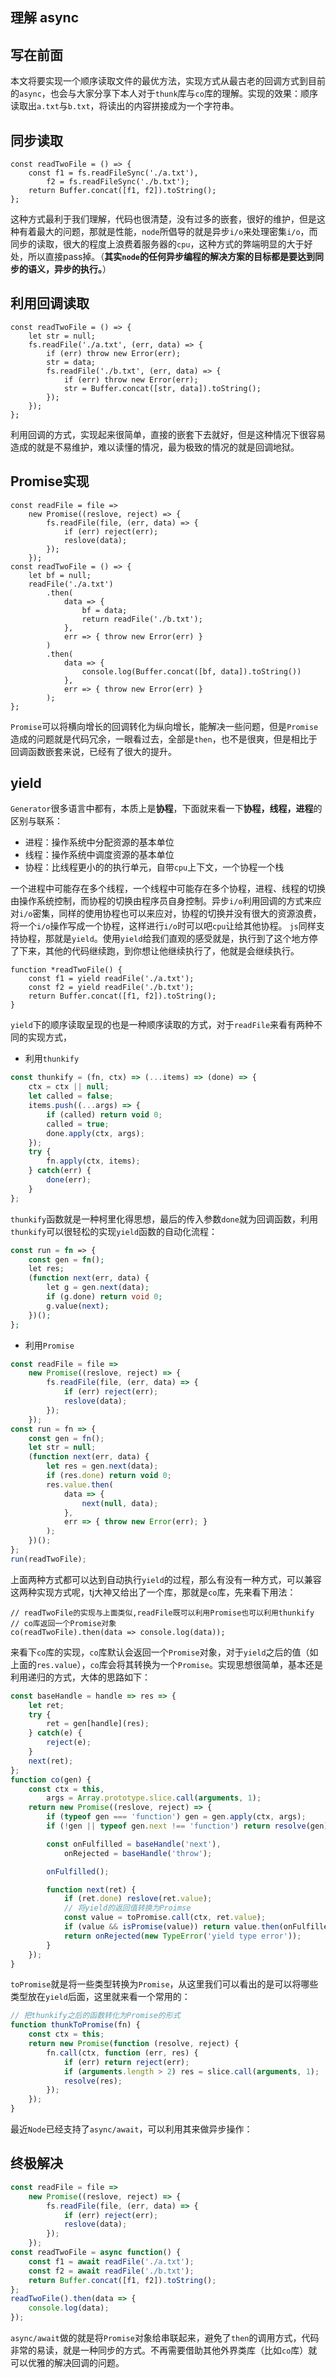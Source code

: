 ## 理解 async

## 写在前面

本文将要实现一个顺序读取文件的最优方法，实现方式从最古老的回调方式到目前的`async`，也会与大家分享下本人对于`thunk`库与`co`库的理解。实现的效果：顺序读取出`a.txt`与`b.txt`，将读出的内容拼接成为一个字符串。

## 同步读取

```reasonml
const readTwoFile = () => {
    const f1 = fs.readFileSync('./a.txt'),
        f2 = fs.readFileSync('./b.txt');
    return Buffer.concat([f1, f2]).toString();
};
```

这种方式最利于我们理解，代码也很清楚，没有过多的嵌套，很好的维护，但是这种有着最大的问题，那就是性能，`node`所倡导的就是异步`i/o`来处理密集`i/o`，而同步的读取，很大的程度上浪费着服务器的`cpu`，这种方式的弊端明显的大于好处，所以直接pass掉。（**其实`node`的任何异步编程的解决方案的目标都是要达到同步的语义，异步的执行。**）

## 利用回调读取

```reasonml
const readTwoFile = () => {
    let str = null;
    fs.readFile('./a.txt', (err, data) => {
        if (err) throw new Error(err);
        str = data;
        fs.readFile('./b.txt', (err, data) => {
            if (err) throw new Error(err);
            str = Buffer.concat([str, data]).toString();
        });
    });
};
```

利用回调的方式，实现起来很简单，直接的嵌套下去就好，但是这种情况下很容易造成的就是不易维护，难以读懂的情况，最为极致的情况的就是回调地狱。

## Promise实现

```reasonml
const readFile = file => 
    new Promise((reslove, reject) => {
        fs.readFile(file, (err, data) => {
            if (err) reject(err);
            reslove(data);
        });
    });
const readTwoFile = () => {
    let bf = null;
    readFile('./a.txt')
        .then(
            data => {
                bf = data;
                return readFile('./b.txt');
            }, 
            err => { throw new Error(err) }
        )
        .then(
            data => {
                console.log(Buffer.concat([bf, data]).toString())
            }, 
            err => { throw new Error(err) }
        );
};
```

`Promise`可以将横向增长的回调转化为纵向增长，能解决一些问题，但是`Promise`造成的问题就是代码冗余，一眼看过去，全部是`then`，也不是很爽，但是相比于回调函数嵌套来说，已经有了很大的提升。

## yield

`Generator`很多语言中都有，本质上是**协程**，下面就来看一下**协程，线程，进程**的区别与联系：

- 进程：操作系统中分配资源的基本单位
- 线程：操作系统中调度资源的基本单位
- 协程：比线程更小的的执行单元，自带`cpu`上下文，一个协程一个栈

一个进程中可能存在多个线程，一个线程中可能存在多个协程，进程、线程的切换由操作系统控制，而协程的切换由程序员自身控制。异步`i/o`利用回调的方式来应对`i/o`密集，同样的使用协程也可以来应对，协程的切换并没有很大的资源浪费，将一个`i/o`操作写成一个协程，这样进行`i/o`时可以吧`cpu`让给其他协程。
`js`同样支持协程，那就是`yield`。使用`yield`给我们直观的感受就是，执行到了这个地方停了下来，其他的代码继续跑，到你想让他继续执行了，他就是会继续执行。

```reasonml
function *readTwoFile() {
    const f1 = yield readFile('./a.txt');
    const f2 = yield readFile('./b.txt');  
    return Buffer.concat([f1, f2]).toString();
}
```

`yield`下的顺序读取呈现的也是一种顺序读取的方式，对于`readFile`来看有两种不同的实现方式，

- 利用`thunkify`

```javascript
const thunkify = (fn, ctx) => (...items) => (done) => {
    ctx = ctx || null;
    let called = false;
    items.push((...args) => {
        if (called) return void 0;
        called = true;
        done.apply(ctx, args);
    });
    try {
        fn.apply(ctx, items);    
    } catch(err) {
        done(err);
    }
};
```

`thunkify`函数就是一种柯里化得思想，最后的传入参数`done`就为回调函数，利用`thunkify`可以很轻松的实现`yield`函数的自动化流程：

```php
const run = fn => {
    const gen = fn();
    let res;
    (function next(err, data) {
        let g = gen.next(data);
        if (g.done) return void 0;
        g.value(next);
    })();
};
```

- 利用`Promise`

```javascript
const readFile = file => 
    new Promise((reslove, reject) => {
        fs.readFile(file, (err, data) => {
            if (err) reject(err);
            reslove(data);
        });
    });
const run = fn => {
    const gen = fn();
    let str = null;
    (function next(err, data) {
        let res = gen.next(data);
        if (res.done) return void 0;
        res.value.then(
            data => {
                next(null, data);
            }, 
            err => { throw new Error(err); }
        );
    })();
};
run(readTwoFile);
```

上面两种方式都可以达到自动执行`yield`的过程，那么有没有一种方式，可以兼容这两种实现方式呢，tj大神又给出了一个库，那就是`co`库，先来看下用法：

```lasso
// readTwoFile的实现与上面类似,readFile既可以利用Promise也可以利用thunkify
// co库返回一个Promise对象
co(readTwoFile).then(data => console.log(data));
```

来看下`co`库的实现，`co`库默认会返回一个`Promise`对象，对于`yield`之后的值（如上面的`res.value`），`co`库会将其转换为一个`Promise`。实现思想很简单，基本还是利用递归的方式，大体的思路如下：

```javascript
const baseHandle = handle => res => {
    let ret;
    try {
        ret = gen[handle](res);
    } catch(e) {
        reject(e);
    }
    next(ret);
};
function co(gen) {
    const ctx = this,
        args = Array.prototype.slice.call(arguments, 1);
    return new Promise((reslove, reject) => {
        if (typeof gen === 'function') gen = gen.apply(ctx, args);
        if (!gen || typeof gen.next !== 'function') return resolve(gen);

        const onFulfilled = baseHandle('next'),
            onRejected = baseHandle('throw');

        onFulfilled();

        function next(ret) {
            if (ret.done) reslove(ret.value);
            // 将yield的返回值转换为Proimse
            const value = toPromise.call(ctx, ret.value);
            if (value && isPromise(value)) return value.then(onFulfilled, onRejected);
            return onRejected(new TypeError('yield type error'));
        }
    });
}
```

`toPromise`就是将一些类型转换为`Promise`，从这里我们可以看出的是可以将哪些类型放在`yield`后面，这里就来看一个常用的：

```javascript
// 把thunkify之后的函数转化为Promise的形式
function thunkToPromise(fn) {
    const ctx = this;
    return new Promise(function (resolve, reject) {
        fn.call(ctx, function (err, res) {
            if (err) return reject(err);
            if (arguments.length > 2) res = slice.call(arguments, 1);
            resolve(res);
        });
    });
}
```

最近`Node`已经支持了`async/await`，可以利用其来做异步操作：

## 终极解决

```javascript
const readFile = file => 
    new Promise((reslove, reject) => {
        fs.readFile(file, (err, data) => {
            if (err) reject(err);
            reslove(data);
        });
    });
const readTwoFile = async function() {
    const f1 = await readFile('./a.txt');
    const f2 = await readFile('./b.txt');    
    return Buffer.concat([f1, f2]).toString();
};
readTwoFile().then(data => {
    console.log(data);
});
```

`async/await`做的就是将`Promise`对象给串联起来，避免了`then`的调用方式，代码非常的易读，就是一种同步的方式。不再需要借助其他外界类库（比如`co`库）就可以优雅的解决回调的问题。